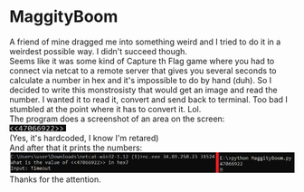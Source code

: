 # MaggityBoom  
A friend of mine dragged me into something weird and I tried to do it in a weirdest possible way. I didn't succeed though.   
Seems like it was some kind of Capture th Flag game where you had to connect via netcat to a remote server that gives you several seconds to calculate a number in hex and it's impossible to do by hand (duh). So I decided to write this monstrosisty that would get an image and read the number. I wanted it to read it, convert and send back to terminal. Too bad I stumbled at the point where it has to convert it. Lol.   
The program does a screenshot of an area on the screen:   
![alt text](https://github.com/galacticdisassembler/MaggityBoom/blob/main/images/in_memory_to_disk.png?raw=true)   
(Yes, it's hardcoded, I know I'm retared)   
And after that it prints the numbers:   
![alt text](https://github.com/galacticdisassembler/MaggityBoom/blob/main/images/e.png?raw=true)   
Thanks for the attention. 
